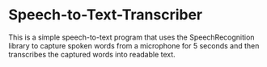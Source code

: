 # Speech-to-Text-Transcriber
This is a simple speech-to-text program that uses the SpeechRecognition library to capture spoken words from a microphone for 5 seconds and then transcribes the captured words into readable text.
